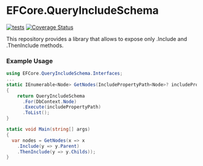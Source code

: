 # EFCore.QueryIncludeSchema
[![tests](https://github.com/Hau-Hau/EFCore.QueryIncludeSchema/actions/workflows/tests.yml/badge.svg)](https://github.com/Hau-Hau/EFCore.QueryIncludeSchema/actions/workflows/tests.yml)
[![Coverage Status](https://coveralls.io/repos/github/Hau-Hau/EFCore.QueryIncludeSchema/badge.svg)](https://coveralls.io/github/Hau-Hau/EFCore.QueryIncludeSchema)


This repository provides a library that allows to expose only .Include and .ThenInclude methods.

### Example Usage
```csharp
using EFCore.QueryIncludeSchema.Interfaces;
...
static IEnumerable<Node> GetNodes(IncludePropertyPath<Node>? includePropertyPath = null)
{
    return QueryIncludeSchema
      .For(DbContext.Node)
      .Execute(includePropertyPath)
      .ToList();
}

static void Main(string[] args)
{
  var nodes = GetNodes(x => x 
    .Include(y => y.Parent)
    .ThenInclude(y => y.Childs));
}
```